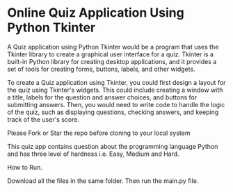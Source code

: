 # Online Quiz Application Using Python Tkinter

A Quiz application using Python Tkinter would be a program that uses the Tkinter
library to create a graphical user interface for a quiz. Tkinter is a built-in Python
library for creating desktop applications, and it provides a set of tools for creating
forms, buttons, labels, and other widgets.

To create a Quiz application using Tkinter, you could first design a layout for
the quiz using Tkinter's widgets. This could include creating a window with a title,
labels for the question and answer choices, and buttons for submitting answers.
Then, you would need to write code to handle the logic of the quiz, such as
displaying questions, checking answers, and keeping track of the user's score. 

Please Fork or Star the repo before cloning to your local system

This quiz app contains question about the programming language Python and has three level of hardness i.e. Easy, Medium and Hard.

How to Run.

Download all the files in the same folder.
Then run the main.py file.
